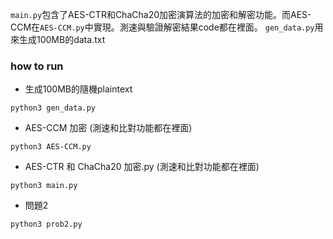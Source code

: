 `main.py`包含了AES-CTR和ChaCha20加密演算法的加密和解密功能。而AES-CCM在`AES-CCM.py`中實現。測速與驗證解密結果code都在裡面。
`gen_data.py`用來生成100MB的data.txt

### how to run

- 生成100MB的隨機plaintext

```
python3 gen_data.py
```

- AES-CCM 加密 (測速和比對功能都在裡面)

```
python3 AES-CCM.py
```

- AES-CTR 和 ChaCha20 加密.py (測速和比對功能都在裡面)

```
python3 main.py
```

- 問題2

```
python3 prob2.py
```